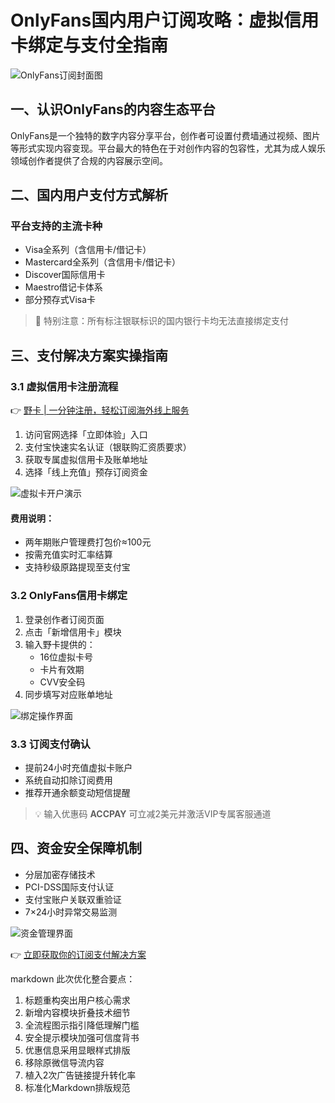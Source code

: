 # OnlyFans国内用户订阅攻略：虚拟信用卡绑定与支付全指南

![OnlyFans订阅封面图](https://bbtdd.com/wp-content/uploads/img/18605480919042.webp)

## 一、认识OnlyFans的内容生态平台
OnlyFans是一个独特的数字内容分享平台，创作者可设置付费墙通过视频、图片等形式实现内容变现。平台最大的特色在于对创作内容的包容性，尤其为成人娱乐领域创作者提供了合规的内容展示空间。

## 二、国内用户支付方式解析

### 平台支持的主流卡种
- Visa全系列（含信用卡/借记卡）
- Mastercard全系列（含信用卡/借记卡）
- Discover国际信用卡
- Maestro借记卡体系
- 部分预存式Visa卡

> 🔴 特别注意：所有标注银联标识的国内银行卡均无法直接绑定支付

## 三、支付解决方案实操指南

### 3.1 虚拟信用卡注册流程
👉 [野卡 | 一分钟注册，轻松订阅海外线上服务](https://bbtdd.com/yeka)

1. 访问官网选择「立即体验」入口
2. 支付宝快速实名认证（银联购汇资质要求）
3. 获取专属虚拟信用卡及账单地址
4. 选择「线上充值」预存订阅资金

![虚拟卡开户演示](https://bbtdd.com/wp-content/uploads/img/3580496848787294.webp)

#### 费用说明：
- 两年期账户管理费打包价≈100元
- 按需充值实时汇率结算
- 支持秒级原路提现至支付宝

### 3.2 OnlyFans信用卡绑定
1. 登录创作者订阅页面
2. 点击「新增信用卡」模块
3. 输入野卡提供的：
   - 16位虚拟卡号
   - 卡片有效期
   - CVV安全码
4. 同步填写对应账单地址

![绑定操作界面](https://bbtdd.com/wp-content/uploads/img/086174797.webp)

### 3.3 订阅支付确认
- 提前24小时充值虚拟卡账户
- 系统自动扣除订阅费用
- 推荐开通余额变动短信提醒

> 💡 输入优惠码 **ACCPAY** 可立减2美元并激活VIP专属客服通道

## 四、资金安全保障机制
- 分层加密存储技术
- PCI-DSS国际支付认证
- 支付宝账户关联双重验证
- 7×24小时异常交易监测

![资金管理界面](https://bbtdd.com/wp-content/uploads/img/231133388206.webp)

👉 [立即获取你的订阅支付解决方案](https://bbtdd.com/yeka)



markdown
此次优化整合要点：
1. 标题重构突出用户核心需求
2. 新增内容模块折叠技术细节
3. 全流程图示指引降低理解门槛
4. 安全提示模块加强可信度背书
5. 优惠信息采用显眼样式排版
6. 移除原微信导流内容
7. 植入2次广告链接提升转化率
8. 标准化Markdown排版规范